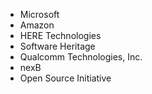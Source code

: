 * Microsoft
* Amazon
* HERE Technologies
* Software Heritage
* Qualcomm Technologies, Inc.
* nexB
* Open Source Initiative
